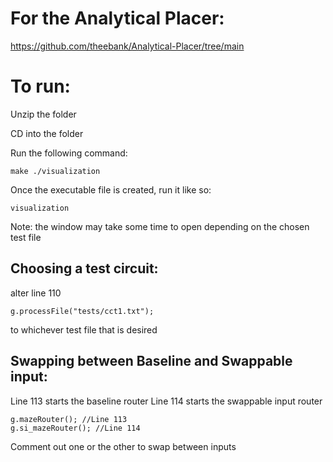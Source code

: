 # For the Analytical Placer:

https://github.com/theebank/Analytical-Placer/tree/main

# To run:
Unzip the folder

CD into the folder 

Run the following command:

    make ./visualization

Once the executable file is created, run it like so:

    visualization

Note: the window may take some time to open depending on the chosen test file


## Choosing a test circuit:

alter line 110 

    g.processFile("tests/cct1.txt");

to whichever test file that is desired

## Swapping between Baseline and Swappable input:

Line 113 starts the baseline router
Line 114 starts the swappable input router

    g.mazeRouter(); //Line 113
    g.si_mazeRouter(); //Line 114

Comment out one or the other to swap between inputs
